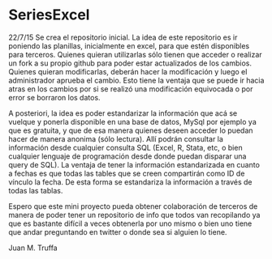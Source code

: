 # SeriesExcel

22/7/15 Se crea el repositorio inicial.
La idea de este repositorio es ir poniendo las planillas, inicialmente en excel, para que estén disponibles para terceros.
Quienes quieran utilizarlas sólo tienen que acceder o realizar un fork a su propio github para poder estar actualizados de los cambios.
Quienes quieran modificarlas, deberán hacer la modificación y luego el administrador aprueba el cambio. Esto tiene la ventaja que se puede ir hacia atras en los cambios por si se realizó una modificación equivocada o por error se borraron los datos.

A posteriori, la idea es poder estandarizar la información que acá se vuelque y ponerla disponible en una base de datos, MySql por ejemplo ya que es gratuita, y que de esa manera quienes deseen acceder lo puedan hacer de manera anonima (sólo lectura).
Allí podrán consultar la información desde cualquier consulta SQL (Excel, R, Stata, etc, o bien cualquier lenguaje de programación desde donde puedan disparar una query de SQL).
La ventaja de tener la información estandarizada en cuanto a fechas es que todas las tables que se creen compartirán como ID de vínculo la fecha. De esta forma se estandariza la información a través de todas las tablas.

Espero que este mini proyecto pueda obtener colaboración de terceros de manera de poder tener un repositorio de info que todos van recopilando ya que es bastante difícil a veces obtenerla por uno mismo o bien uno tiene que andar preguntando en twitter o donde sea si alguien lo tiene.

Juan M. Truffa
